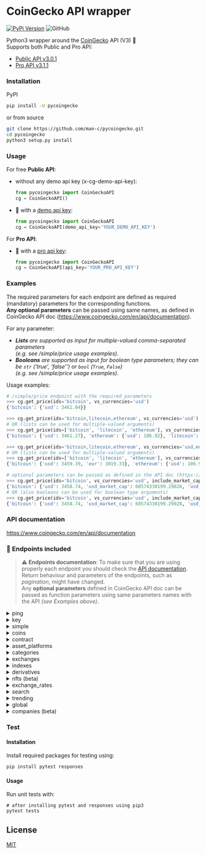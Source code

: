 # CoinGecko API wrapper
[![PyPi Version](https://img.shields.io/pypi/v/pycoingecko.svg)](https://pypi.python.org/pypi/pycoingecko/)
![GitHub](https://img.shields.io/github/license/man-c/pycoingecko)

Python3 wrapper around the [CoinGecko](https://www.coingecko.com/) API (V3) 🦎<br> Supports both Public and Pro API:
 * [Public API v3.0.1](https://docs.coingecko.com/v3.0.1/reference/introduction)
 * [Pro API v3.1.1](https://docs.coingecko.com/v3.1.1/reference/introduction)

### Installation
PyPI
```bash
pip install -U pycoingecko
```
or from source
```bash
git clone https://github.com/man-c/pycoingecko.git
cd pycoingecko
python3 setup.py install
```

### Usage

For free **Public API**:

 * without any demo api key (x-cg-demo-api-key):
    ```python
    from pycoingecko import CoinGeckoAPI
    cg = CoinGeckoAPI()
    ```
 * 🔑 with a <ins>demo api key</ins>:
    ```python
    from pycoingecko import CoinGeckoAPI
    cg = CoinGeckoAPI(demo_api_key='YOUR_DEMO_API_KEY')
    ```

For **Pro API**:
 * 🔑 with a <ins>pro api key</ins>:
    ```python
    from pycoingecko import CoinGeckoAPI
    cg = CoinGeckoAPI(api_key='YOUR_PRO_API_KEY')
    ```

### Examples
The required parameters for each endpoint are defined as required (mandatory) parameters for the corresponding functions.\
**Any optional parameters** can be passed using same names, as defined in CoinGecko API doc (https://www.coingecko.com/en/api/documentation).

For any parameter:
- ***Lists** are supported as input for multiple-valued comma-separated parameters\
  (e.g. see /simple/price usage examples).*
- ***Booleans** are supported as input for boolean type parameters; they can be `str` ('true', 'false'') or `bool` (`True`, `False`)\
  (e.g. see /simple/price usage examples).*

Usage examples:
```python
# /simple/price endpoint with the required parameters
>>> cg.get_price(ids='bitcoin', vs_currencies='usd')
{'bitcoin': {'usd': 3462.04}}

>>> cg.get_price(ids='bitcoin,litecoin,ethereum', vs_currencies='usd')
# OR (lists can be used for multiple-valued arguments)
>>> cg.get_price(ids=['bitcoin', 'litecoin', 'ethereum'], vs_currencies='usd')
{'bitcoin': {'usd': 3461.27}, 'ethereum': {'usd': 106.92}, 'litecoin': {'usd': 32.72}}

>>> cg.get_price(ids='bitcoin,litecoin,ethereum', vs_currencies='usd,eur')
# OR (lists can be used for multiple-valued arguments)
>>> cg.get_price(ids=['bitcoin', 'litecoin', 'ethereum'], vs_currencies=['usd', 'eur'])
{'bitcoin': {'usd': 3459.39, 'eur': 3019.33}, 'ethereum': {'usd': 106.91, 'eur': 93.31}, 'litecoin': {'usd': 32.72, 'eur': 28.56}}

# optional parameters can be passed as defined in the API doc (https://www.coingecko.com/api/docs/v3)
>>> cg.get_price(ids='bitcoin', vs_currencies='usd', include_market_cap='true', include_24hr_vol='true', include_24hr_change='true', include_last_updated_at='true')
{'bitcoin': {'usd': 3458.74, 'usd_market_cap': 60574330199.29028, 'usd_24h_vol': 4182664683.6247883, 'usd_24h_change': 1.2295378479069035, 'last_updated_at': 1549071865}}
# OR (also booleans can be used for boolean type arguments)
>>> cg.get_price(ids='bitcoin', vs_currencies='usd', include_market_cap=True, include_24hr_vol=True, include_24hr_change=True, include_last_updated_at=True)
{'bitcoin': {'usd': 3458.74, 'usd_market_cap': 60574330199.29028, 'usd_24h_vol': 4182664683.6247883, 'usd_24h_change': 1.2295378479069035, 'last_updated_at': 1549071865}}
```

### API documentation
https://www.coingecko.com/en/api/documentation

### 📡 Endpoints included
> :warning: **Endpoints documentation**: To make sure that you are using properly each endpoint you should check the [API documentation](https://www.coingecko.com/en/api/documentation). Return behaviour and parameters of the endpoints, such as *pagination*, might have changed. <br> Any **optional parameters** defined in CoinGecko API doc can be passed as function parameters using same parameters names with the API *(see Examples above)*.
<details><summary>ping</summary>
<p>

* **/ping** 
  
   _Check API server status_
  ```python
  cg.ping()
  ```
</details>

<details><summary>key</summary>
<p>

* [Pro API] 💼 **/key**  
  
   _Monitor your account's API usage, including rate limits, monthly total credits, remaining credits, and more_
  ```python
  cg.key()
  ```
</details>

<details><summary>simple</summary>
<p>

* **/simple/price** 
  
   _Get the current price of any cryptocurrencies in any other supported currencies that you need_
  ```python
  cg.get_price()
  ```
* **/simple/token_price/{id}** 
  
   _Get current price of tokens (using contract addresses) for a given platform in any other currency that you need_
  ```python
  cg.get_token_price()
  ```
* **/simple/supported_vs_currencies** 
  
   _Get list of supported_vs_currencies_
  ```python
  cg.get_supported_vs_currencies()
  ```
</details>

<details><summary>coins</summary>
<p>

* **/coins/list** 
  
   _List all supported coins id, name and symbol (no pagination required)_
  ```python
  cg.get_coins_list()
  ```

* [Pro API] 💼 **/coins/top_gainers_losers**  
  
   _Query the top 30 coins with largest price gain and loss by a specific time duration_
  ```python
  cg.get_coin_top_gainers_losers()
  ```

* [Pro API] 💼 **/coins/list/new**  
  
   _Query the latest 200 coins that recently listed on CoinGecko_
  ```python
  cg.get_coins_list_new()
  ```

* **/coins/markets**  
  
   _List all supported coins price, market cap, volume, and market related data_
  ```python 
  cg.get_coins_markets()
  ```
* **/coins/{id}**  
  
   _Get current data (name, price, market, ... including exchange tickers) for a coin_
  ```python 
  cg.get_coin_by_id()
  ```
* **/coins/{id}/tickers**  
  
   _Get coin tickers (paginated to 100 items)_
  ```python 
  cg.get_coin_ticker_by_id()
  ```
* **/coins/{id}/history**  
  
   _Get historical data (name, price, market, stats) at a given date for a coin_
  ```python 
  cg.get_coin_history_by_id()
  ```
* **/coins/{id}/market_chart**  
  
   _Get historical market data include price, market cap, and 24h volume (granularity auto)_
  ```python 
  cg.get_coin_market_chart_by_id()
  ```
* **/coins/{id}/market_chart/range**  
  
   _Get historical market data include price, market cap, and 24h volume within a range of timestamp (granularity auto)_
  ```python 
  cg.get_coin_market_chart_range_by_id()
  ```

[//]: # (* **/coins/{id}/status_updates** &#40;Get status updates for a given coin &#40;beta&#41;&#41;)

[//]: # (  ```python)

[//]: # (  cg.get_coin_status_updates_by_id&#40;&#41;)

[//]: # (  ```)
* **/coins/{id}/ohlc**  
  
   _Get the OHLC chart (Open, High, Low, Close) of a coin based on particular coin id_
  ```python
  cg.get_coin_ohlc_by_id()
  ```

* [Pro API] 💼 **/coins/{id}/ohlc/range**  
  
   _Get the OHLC chart (Open, High, Low, Close) of a coin within a range of timestamp based on particular coin id_
  ```python
  cg.get_coin_ohlc_by_id_range()
  ```

* [Pro API] 👑 **/coins/{id}/circulating_supply_chart**  
  
   _Query historical circulating supply of a coin by number of days away from now based on provided coin id_
  ```python
  cg.get_coin_circulating_supply_chart()
  ```

* [Pro API] 👑 **/coins/{id}/circulating_supply_chart/range**  
  
   _Query historical circulating supply of a coin, within a range of timestamp based on the provided coin id_
  ```python
  cg.get_coin_circulating_supply_chart_range()
  ```

* [Pro API] 👑 **/coins/{id}/total_supply_chart**  
  
   _Query historical total supply of a coin by number of days away from now based on provided coin id_
  ```python
  cg.get_coin_total_supply_chart()
  ```

* [Pro API] 👑 **/coins/{id}/total_supply_chart/range**  
  
   _Query historical total supply of a coin, within a range of timestamp based on the provided coin id_
  ```python
  cg.get_coin_total_supply_chart_range()
  ```

</details>


<details><summary>contract</summary>
<p>

* **/coins/{id}/contract/{contract_address}**  
  
   _Get coin info from contract address_
  ```python
  cg.get_coin_info_from_contract_address_by_id()
  ```
* **/coins/{id}/contract/{contract_address}/market_chart/**  
  
   _Get historical market data include price, market cap, and 24h volume (granularity auto) from a contract address_
  ```python
  cg.get_coin_market_chart_from_contract_address_by_id()
  ```
* **/coins/{id}/contract/{contract_address}/market_chart/range**  
  
   _Get historical market data include price, market cap, and 24h volume within a range of timestamp (granularity auto) from a contract address_
  ```python
  cg.get_coin_market_chart_range_from_contract_address_by_id()
  ```
</details>

<details><summary>asset_platforms</summary>
<p>

* **/asset_platforms**  
  
   _List all asset platforms (Blockchain networks)_
  ```python
  cg.get_asset_platforms()
  ```

* [Pro API] 👑 **/token_lists/{asset_platform_id}/all.json**  
  
   _Get full list of tokens of a blockchain network (asset platform) that is supported by Ethereum token list standard_
  ```python
  cg.get_asset_platform_by_id()
  ```

</details>

<details><summary>categories</summary>
<p>

* **/coins/categories/list**  
  
   _List all categories_
  ```python
  cg.get_coins_categories_list()
  ```
* **coins/categories**  
  
   _List all categories with market data_
  ```python
  cg.get_coins_categories()
  ```
</details>

<details><summary>exchanges</summary>
<p>

* **/exchanges**  
  
   _List all exchanges_
  ```python
  cg.get_exchanges_list()
  ```
* **/exchanges/list**  
  
   _List all supported markets id and name (no pagination required)_
  ```python
  cg.get_exchanges_id_name_list()
  ```
* **/exchanges/{id}**  
  
   _Get exchange volume in BTC and top 100 tickers only_
  ```python
  cg.get_exchanges_by_id()
  ```
* **/exchanges/{id}/tickers**  
  
   _Get exchange tickers (paginated, 100 tickers per page)_
  ```python
  cg.get_exchanges_tickers_by_id()
  ```

[//]: # (* **/exchanges/{id}/status_updates** &#40;Get status updates for a given exchange &#40;beta&#41;&#41;)

[//]: # (  ```python)

[//]: # (  cg.get_exchanges_status_updates_by_id&#40;&#41;)

[//]: # (  ```)
* **/exchanges/{id}/volume_chart**  
  
   _Get volume_chart data for a given exchange_
  ```python
  cg.get_exchanges_volume_chart_by_id()
  ```

* [Pro API] 💼 **/exchanges/{id}/volume_chart/range**  
  
   _Query the historical volume chart data in BTC by specifying date range in UNIX based on exchange’s id_
  ```python
  cg.get_exchanges_volume_chart_by_id_within_time_range()
  ```  

</details>

[//]: # (<details><summary>finance</summary>)

[//]: # (<p>)

[//]: # ()
[//]: # (* **/finance_platforms** &#40;List all finance platforms&#41;)

[//]: # (  ```python)

[//]: # (  cg.get_finance_platforms&#40;&#41;)

[//]: # (  ```)

[//]: # (* **/finance_products** &#40;List all finance products&#41;)

[//]: # (  ```python)

[//]: # (  cg.get_finance_products&#40;&#41;)

[//]: # (  ```)

[//]: # (</details>)

<details><summary>indexes</summary>
<p>

* **/indexes**  
  
   _List all market indexes_
```python
cg.get_indexes()
```
* **/indexes/{market_id}/{id}**  
  
   _Get market index by market id and index id_
```python
cg.get_indexes_by_market_id_and_index_id()
```
* **/indexes/list**  
  
   _List market indexes id and name_
```python
cg.get_indexes_list()
```
</details>

<details><summary>derivatives</summary>
<p>

* **/derivatives**  
  
   _List all derivative tickers_
  ```python
  cg.get_derivatives()
  ```
* **/derivatives/exchanges**  
  
   _List all derivative exchanges_
  ```python
  cg.get_derivatives_exchanges()
  ```
* **/derivatives/exchanges/{id}** 
  
   _Show derivative exchange data_
  ```python
  cg.get_derivatives_exchanges_by_id()
  ```
* **/derivatives/exchanges/list** 
  
   _List all derivative exchanges name and identifier_
  ```python
  cg.get_derivatives_exchanges_list()
  ```
</details>

<details><summary>nfts (beta)</summary>
<p>

* **/nfts/list** 
  
   _List all supported NFT ids, paginated by 100 items per page, paginated to 100 items_
  ```python
  cg.get_nfts_list()
  ```
* **/nfts/{id}** 
  
   _Get current data (name, price_floor, volume_24h ...) for an NFT collection. native_currency (string) is only a representative of the currency_
  ```python
  cg.get_nfts_by_id()
  ```
* **/nfts/{asset_platform_id}/contract/{contract_address}** 
  
   _Get current data (name, price_floor, volume_24h ...) for an NFT collection. native_currency (string) is only a representative of the currency_
  ```python
  cg.get_nfts_collection_by_asset_platform_id_and_contract_address()
  ```

* [Pro API] 💼 **/nfts/markets** 
  
   _Query all the supported NFT collections with floor price, market cap, volume and market related data on CoinGecko_
  ```python
  cg.get_nfts_markets()
  ```

* [Pro API] 💼 **/nfts/{id}/market_chart** 
  
   _Query historical market data of a NFT collection, including floor price, market cap, and 24h volume, by number of days away from now_
  ```python
  cg.get_nfts_market_chart_by_id()
  ```

* [Pro API] 💼 **/nfts/{asset_platform_id}/contract/{contract_address}/market_chart** 
  
   _Query historical market data of a NFT collection, including floor price, market cap, and 24h volume, by number of days away from now based on the provided contract address_
  ```python
  cg.get_ntfs_market_chart_by_asset_platform_id_and_contract_address()
  ```

* [Pro API] 💼 **/nfts/{id}/tickers** 
  
   _Query the latest floor price and 24h volume of a NFT collection, on each NFT marketplace, e.g. OpenSea and LooksRare_
  ```python
  cg.get_nfts_tickers_by_id()
  ```

</details>

[//]: # (<details><summary>status_updates</summary>)

[//]: # (<p>)

[//]: # ()
[//]: # (* **/status_updates** &#40;List all status_updates with data &#40;description, category, created_at, user, user_title and pin&#41;&#41;)

[//]: # (  ```python)

[//]: # (  cg.get_status_updates&#40;&#41;)

[//]: # (  ```)

[//]: # (</details>)

[//]: # (<details><summary>events</summary>)

[//]: # (<p>)

[//]: # ()
[//]: # (* **/events** &#40;Get events, paginated by 100&#41;)

[//]: # (  ```python)

[//]: # (  cg.get_events&#40;&#41;)

[//]: # (  ```)

[//]: # (* **/events/countries** &#40;Get list of event countries&#41;)

[//]: # (  ```python)

[//]: # (  cg.get_events_countries&#40;&#41;)

[//]: # (  ```)

[//]: # (* **/events/types** &#40;Get list of events types&#41;)

[//]: # (  ```python)

[//]: # (  cg.get_events_types&#40;&#41;)

[//]: # (  ```)

[//]: # (</details>)

<details><summary>exchange_rates</summary>
<p>

* **/exchange_rates** 
  
   _Get BTC-to-Currency exchange rates_
  ```python
  cg.get_exchange_rates()
  ```
</details>

<details><summary>search</summary>
<p>

* **/search** 
  
   _Search for coins, categories and markets on CoinGecko_
  ```python
  cg.search()
  ```
</details>

<details><summary>trending</summary>
<p>

* **/search/trending** 
  
   _Get trending search coins (Top-7) on CoinGecko in the last 24 hours_
  ```python
  cg.get_search_trending()
  ```
</details>

<details><summary>global</summary>
<p>

* **/global** 
  
   _Get cryptocurrency global data_
    ```python
    cg.get_global()
    ```
* **/global/decentralized_finance_defi** 
  
   _Get cryptocurrency global decentralized finance(defi) data_
    ```python
    cg.get_global_decentralized_finance_defi()
    ```

* [Pro API] 💼 **/global/market_cap_chart**

  _Query historical global market cap and volume data by number of days away from now)_
  ```python
  cg.get_global_market_cap_chart()
  ```

</details>

<details><summary>companies (beta)</summary>
<p>

* **/companies/public_treasury/{coin_id}** 
  
   _Query public companies’ bitcoin or ethereum holdings_
    ```python
    cg.get_companies_public_treasury_by_coin_id()
    ```
</details>

### Test

#### Installation
Install required packages for testing using:
```bash
pip install pytest responses
```

#### Usage

Run unit tests with:

```
# after installing pytest and responses using pip3
pytest tests
```

## License
[MIT](https://choosealicense.com/licenses/mit/)
